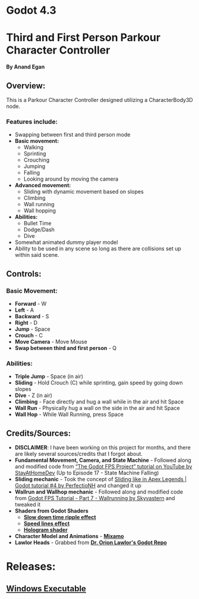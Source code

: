 # Godot 4.3
# Third and First Person Parkour Character Controller
**By Anand Egan**

## Overview:

This is a Parkour Character Controller designed utilizing a CharacterBody3D node.

### Features include:
- Swapping between first and third person mode
- **Basic movement:**
  + Walking
  + Sprinting
  + Crouching
  + Jumping
  + Falling
  + Looking around by moving the camera
- **Advanced movement:**
  + Sliding with dynamic movement based on slopes
  + Climbing
  + Wall running
  + Wall hopping
- **Abilities:**
  + Bullet Time
  + Dodge/Dash
  + Dive
- Somewhat animated dummy player model
- Ability to be used in any scene so long as there are collisions set up within said scene.

## Controls:
### Basic Movement:
- **Forward** - W
- **Left** - A
- **Backward** - S
- **Right** - D
- **Jump** - Space
- **Crouch** - C
- **Move Camera** - Move Mouse
- **Swap between third and first person** - Q
### Abilities:
- **Triple Jump** - Space (in air)
- **Sliding** - Hold Crouch (C) while sprinting, gain speed by going down slopes
- **Dive** - Z (in air)
- **Climbing** - Face directly and hug a wall while in the air and hit Space
- **Wall Run** - Physically hug a wall on the side in the air and hit Space
- **Wall Hop** - While Wall Running, press Space

## Credits/Sources:
- **DISCLAIMER**: I have been working on this project for months, and there are likely several sources/credits that I forgot about.
- **Fundamental Movement, Camera, and State Machine** - Followed along and modified code from [“The Godot FPS Project” tutorial on YouTube by StayAtHomeDev](https://www.youtube.com/watch?v=N-jh8qc8tJs&list=PLEHvj4yeNfeF6s-UVs5Zx5TfNYmeCiYwf&) (Up to Episode 17 - State Machine Falling)
- **Sliding mechanic** - Took the concept of [Sliding like in Apex Legends | Godot tutorial #4 by PerfectioNH](https://youtu.be/vcGCdNsi9qE?si=9QgC8BH_esaK7Y07) and changed it up
- **Wallrun and Wallhop mechanic** - Followed along and modified code from [Godot FPS Tutorial - Part 7 - Wallrunning by Skyvastern](https://youtu.be/kO9xM9GOZ_o?si=zIADwUhg7PdiCgss) and tweaked it
- **Shaders from Godot Shaders**
  + [**Slow down time ripple effect**](https://godotshaders.com/shader/distortion/)
  + [**Speed lines effect**](https://godotshaders.com/shader/speed-lines-shader-for-godot-4/)
  + [**Hologram shader**](https://godotshaders.com/shader/scifi-hologram/)
- **Character Model and Animations** - [**Mixamo**](https://www.mixamo.com/#/)
- **Lawlor Heads** - Grabbed from [**Dr. Orion Lawlor's Godot Repo**](https://github.com/olawlor/SimulationsGodot)

# Releases:
## [Windows Executable](https://github.com/anandamous/ParkourCharacterController/releases/tag/release)


